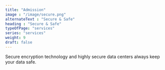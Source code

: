 ```yaml
---
title: "Admission"
image : "/image/secure.png"
alternateText : "Secure & Safe"
heading : "Secure & Safe"
typeOfPage: "services"
series: "services"
weight: 9
draft: false
---
```


<p>Secure encryption technology and highly secure data centers always keep your data safe.</p>
